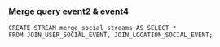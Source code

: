 ### Merge query event2 & event4
```
CREATE STREAM merge_social_streams AS SELECT * 
FROM JOIN_USER_SOCIAL_EVENT, JOIN_LOCATION_SOCIAL_EVENT;
```
